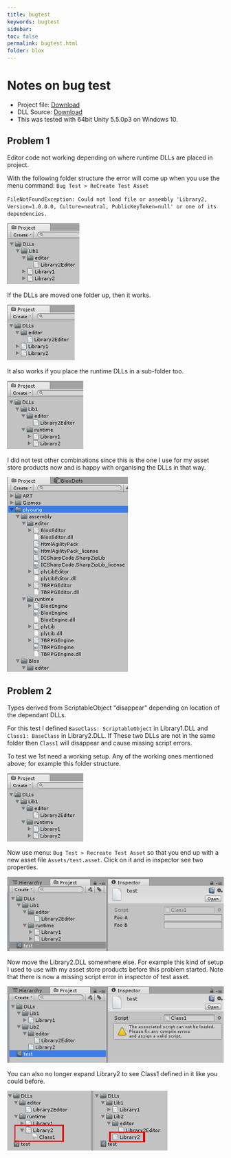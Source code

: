 ```yaml
---
title: bugtest
keywords: bugtest
sidebar:
toc: false
permalink: bugtest.html
folder: blox
---
```


Notes on bug test
=================

- Project file: [Download](img/bug/bugtest.unitypackage)
- DLL Source: [Download](img/bug/source.zip)
- This was tested with 64bit Unity 5.5.0p3 on Windows 10.

Problem 1
---------

Editor code not working depending on where runtime DLLs are placed in project.

With the following folder structure the error will come up when you use the menu command: `Bug Test > ReCreate Test Asset`

`FileNotFoundException: Could not load file or assembly 'Library2, Version=1.0.0.0, Culture=neutral, PublicKeyToken=null' or one of its dependencies.`

![](img/bug/00.png)

If the DLLs are moved one folder up, then it works.

![](img/bug/01.png)

It also works if you place the runtime DLLs in a sub-folder too.

![](img/bug/02.png)

I did not test other combinations since this is the one I use for my asset store products now and is happy with organising the DLLs in that way.

![](img/bug/03.png)


Problem 2
---------

Types derived from ScriptableObject "disappear" depending on location of the dependant DLLs.

For this test I defined `BaseClass: ScriptableObject` in Library1.DLL and `Class1: BaseClass` in Library2.DLL. If These two DLLs are not in the same folder then `Class1` will disappear and cause missing script errors.

To test we 1st need a working setup. Any of the working ones mentioned above; for example this folder structure.

![](img/bug/02.png)

Now use menu: `Bug Test > Recreate Test Asset` so that you end up with a new asset file `Assets/test.asset`. Click on it and in inspector see two properties.

![](img/bug/04.png)

Now move the Library2.DLL somewhere else. For example this kind of setup I used to use with my asset store products before this problem started. Note that there is now a missing script error in inspector of test asset.

![](img/bug/05.png)

You can also no longer expand Library2 to see Class1 defined in it like you could before.

![](img/bug/06.png)




